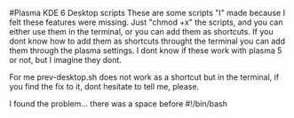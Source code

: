 #Plasma KDE 6 Desktop scripts
These are some scripts "I" made because I felt these features were missing.
Just "chmod +x" the scripts, and you can either use them in the terminal, or you can add them as shortcuts.
If you dont know how to add them as shortcuts throught the terminal you can add them through the plasma settings.
I dont know if these work with plasma 5 or not, but I imagine they dont.

For me prev-desktop.sh does not work as a shortcut but in the terminal, if you find the fix to it, dont hesitate to tell me, please.

I found the problem... there was a space before #!/bin/bash
